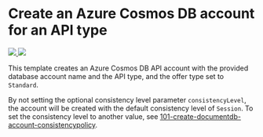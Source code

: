 # Create an Azure Cosmos DB account for an API type

<a href="https://portal.azure.com/#create/Microsoft.Template/uri/https%3A%2F%2Fraw.githubusercontent.com%2FAzure%2Fazure-quickstart-templates%2Fmaster%2F101-cosmosdb-create-arm-template%2Fazuredeploy.json" target="_blank">
    <img src="http://azuredeploy.net/deploybutton.png"/>
</a>

<a href="http://armviz.io/#/?load=https%3A%2F%2Fraw.githubusercontent.com%2FAzure%2Fazure-quickstart-templates%2Fmaster%2F101-cosmosdb-create-arm-template%2Fazuredeploy.json" target="_blank">
    <img src="http://armviz.io/visualizebutton.png"/>
</a>

This template creates an Azure Cosmos DB API account with the provided database account name and the API type, and the offer type set to `Standard`.

By not setting the optional consistency level parameter `consistencyLevel`, the account will be created with the default consistency level of `Session`.
To set the consistency level to another value, see [101-create-documentdb-account-consistencypolicy](https://github.com/Azure/azure-quickstart-templates/tree/master/101-documentdb-account-consistencypolicy-create).
